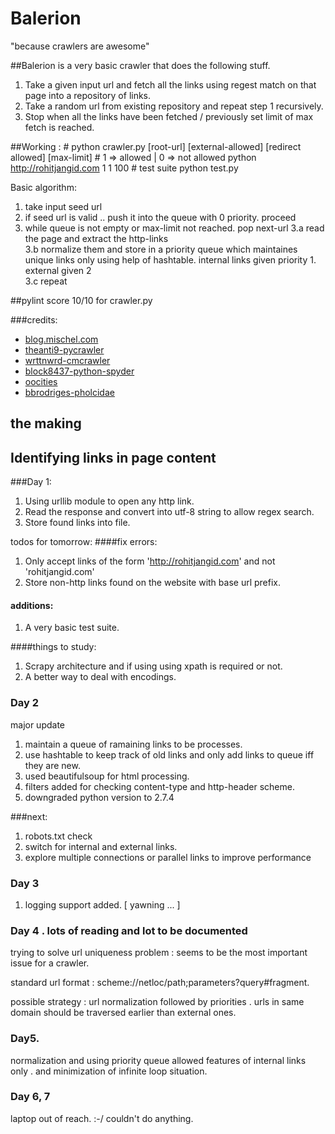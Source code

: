 Balerion
========

"because crawlers are awesome"

##Balerion is a very basic crawler that does the following stuff.

1. Take a given input url and fetch all the links using regest match on that page into a repository of links.
2. Take a random url from existing repository and repeat step 1 recursively.
3. Stop when all the links have been fetched / previously set limit of max fetch is reached.

##Working :
    # python crawler.py [root-url] [external-allowed] [redirect allowed] [max-limit]
    # 1 => allowed | 0 => not allowed
    python http://rohitjangid.com 1 1 100
    # test suite
    python test.py
    

Basic algorithm:

1. take input seed url
2. if seed url is valid .. push it into the queue with 0 priority. proceed 
3. while queue is not empty or max-limit not reached. pop next-url
3.a read the page and extract the http-links  
3.b normalize them and store in a priority queue which maintaines unique links only using help of hashtable.   internal links given priority 1. external given 2  
3.c repeat  

##pylint score
10/10 for crawler.py  


###credits: 
* [blog.mischel.com](http://blog.mischel.com/2011/12/26/writing-a-web-crawler-queue-management-part-1/) 
* [theanti9-pycrawler](https://github.com/theanti9/PyCrawler)
* [wrttnwrd-cmcrawler](https://github.com/wrttnwrd/cmcrawler)
* [block8437-python-spyder](https://github.com/block8437/python-spyder)
* [oocities](http://www.oocities.org/foranuj/Ai/chrisdoc/swarch.htm)
* [bbrodriges-pholcidae](https://github.com/bbrodriges/pholcidae/)     



the making
----------------------------- 
## Identifying links in page content

###Day 1: 
1. Using urllib module to open any http link.
2. Read the response and convert into utf-8 string to allow regex search. 
3. Store found links into file. 

todos for tomorrow:
####fix errors:
1. Only accept links of the form 'http://rohitjangid.com' and not 'rohitjangid.com'
2. Store non-http links found on the website with base url prefix.

#### additions:
1. A very basic test suite.

####things to study:
1. Scrapy architecture and if using using xpath is required or not. 
2. A better way to deal with encodings.

### Day 2

major update

1. maintain a queue of ramaining links to be processes. 
2. use hashtable to keep track of old links and only add links to queue iff they are new. 
3. used beautifulsoup for html processing. 
4. filters added for checking content-type and http-header scheme. 
5. downgraded python version to 2.7.4

###next:
1. robots.txt check
2. switch for internal and external links.
3. explore multiple connections or parallel links to improve performance

### Day 3 
1. logging support added. [ yawning ... ] 

### Day 4 . lots of reading and lot to be documented
trying to solve url uniqueness problem : seems to be the most important issue for a crawler. 

standard url format : scheme://netloc/path;parameters?query#fragment.

possible strategy : url normalization followed by priorities . urls in same domain should be traversed earlier than external ones. 

### Day5. 
normalization and using priority queue allowed features of internal links only . and minimization of infinite loop situation.

### Day 6, 7 
laptop out of reach. :-/ couldn't do anything. 



